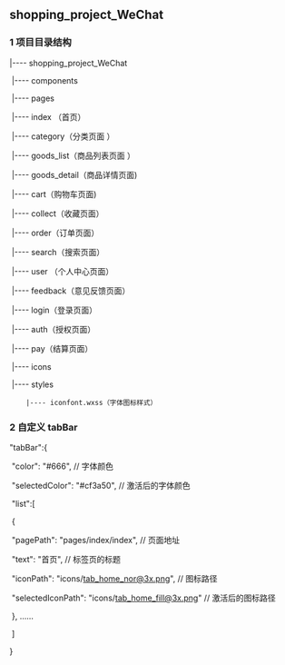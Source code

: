 ## shopping_project_WeChat ##

### 1 项目目录结构 ###

|---- shopping_project_WeChat

​	|---- components

​	|---- pages

​		|---- index （首页）

​		|---- category（分类页面 ）

​		|---- goods_list（商品列表页面 ）

​		|---- goods_detail（商品详情页面) 

​		|---- cart（购物车页面)   

​		|---- collect（收藏页面）    

​		|---- order（订单页面）

​		|---- search（搜索页面）

​		|---- user （个人中心页面）

​		|---- feedback（意见反馈页面）

​		|---- login（登录页面） 

​		|---- auth（授权页面）

​		|---- pay（结算页面）

​	|---- icons

​	|---- styles

 		|---- iconfont.wxss（字体图标样式）

### 2 自定义 tabBar ###

"tabBar":{

​    "color": "#666",	// 字体颜色

​    "selectedColor": "#cf3a50",	// 激活后的字体颜色

​    "list":[

​      {

​        "pagePath": "pages/index/index",	// 页面地址

​        "text": "首页",			// 标签页的标题

​        "iconPath": "icons/tab_home_nor@3x.png",	// 图标路径

​        "selectedIconPath": "icons/tab_home_fill@3x.png"	// 激活后的图标路径

​      }, ……

​	]

}

